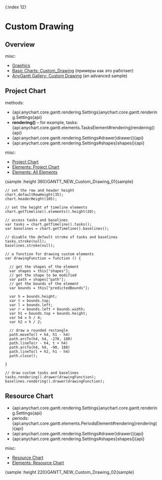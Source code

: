 {:index 12}
# Custom Drawing

## Overview

misc:

* [Graphics](../Graphics)
* [Basic Charts: Custom_Drawing](../Basic_Charts/Custom_Drawing) (примеры как это работает)
* [AnyGantt Gallery: Custom Drawing](https://www.anychart.com/products/anygantt/gallery/Gantt_General_Features/Custom_Drawing.php) (an advanced sample)

## Project Chart

methods:

* {api:anychart.core.gantt.rendering.Settings}anychart.core.gantt.rendering.Settings{api}
* **rendering()** – for example, tasks: {api:anychart.core.gantt.elements.TasksElement#rendering}rendering(){api}
* {api:anychart.core.gantt.rendering.Settings#drawer}drawer(){api}
* {api:anychart.core.gantt.rendering.Settings#shapes}shapes(){api}

misc:

* [Project Chart](Project_Chart)
* [Elements: Project Chart](Elements/Project_Chart)
* [Elements: All Elements](Elements/All_Elements)


{sample :height 360}GANTT\_NEW\_Custom\_Drawing\_01{sample}

```
// set the row and header height
chart.defaultRowHeight(35);
chart.headerHeight(105);

// set the height of timeline elements
chart.getTimeline().elements().height(20);

// access tasks and baselines
var tasks = chart.getTimeline().tasks();
var baselines = chart.getTimeline().baselines();

// disable the default stroke of tasks and baselines
tasks.stroke(null);
baselines.stroke(null);

// a function for drawing custom elements
var drawingFunction = function () {

  // get the shapes of the element
  var shapes = this["shapes"];
  // get the shape to be modified
  var path = shapes["path"];
  // get the bounds of the element
  var bounds = this["predictedBounds"];

  var h = bounds.height;
  var t = bounds.top;
  var l = bounds.left;
  var r = bounds.left + bounds.width;
  var h1 = bounds.top + bounds.height;    
  var h4 = h / 4;
  var h2 = h / 2;

  // draw a rounded rectangle
  path.moveTo(l + h4, h1 - h4)
  path.arcTo(h4, h4, -270, 180)
  path.lineTo(r - h4, t + h4)
  path.arcTo(h4, h4, -90, 180)
  path.lineTo(l + h2, h1 - h4)
  path.close(); 

}

// draw custom tasks and baselines
tasks.rendering().drawer(drawingFunction);
baselines.rendering().drawer(drawingFunction);
```

## Resource Chart

* {api:anychart.core.gantt.rendering.Settings}anychart.core.gantt.rendering.Settings{api}
* periods: {api:anychart.core.gantt.elements.PeriodsElement#rendering}rendering(){api}
* {api:anychart.core.gantt.rendering.Settings#drawer}drawer(){api}
* {api:anychart.core.gantt.rendering.Settings#shapes}shapes(){api}

misc:

* [Resource Chart](Resource_Chart)
* [Elements: Resource Chart](Elements/Resource_Chart)


{sample :height 220}GANTT\_NEW\_Custom\_Drawing\_02{sample}

```

```